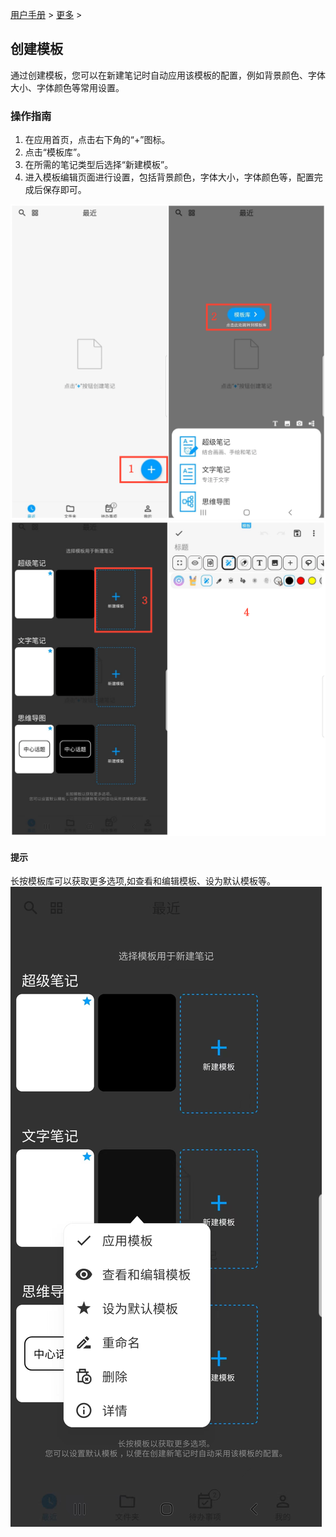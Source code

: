 [用户手册](/dragonnest/drawnote/manual/zh) > [更多](/dragonnest/drawnote/manual/zh/more) >

创建模板
---
通过创建模板，您可以在新建笔记时自动应用该模板的配置，例如背景颜色、字体大小、字体颜色等常用设置。
### 操作指南
1. 在应用首页，点击右下角的“+”图标。
2. 点击“模板库”。
3. 在所需的笔记类型后选择“新建模板”。
4. 进入模板编辑页面进行设置，包括背景颜色，字体大小，字体颜色等，配置完成后保存即可。

![](imgs/new_template1.png)
![](imgs/new_template2.png)

#### 提示
长按模板库可以获取更多选项,如查看和编辑模板、设为默认模板等。
![](imgs/new_template3.png)
